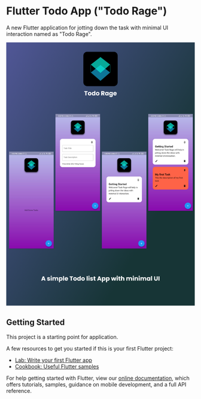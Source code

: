 # Flutter Todo App ("Todo Rage")

A new Flutter application for jotting down the task with minimal UI interaction named as "Todo Rage".

![showcase.png](/PreviewImages/Showcase.png)

## Getting Started

This project is a starting point for application.

A few resources to get you started if this is your first Flutter project:

- [Lab: Write your first Flutter app](https://flutter.dev/docs/get-started/codelab)
- [Cookbook: Useful Flutter samples](https://flutter.dev/docs/cookbook)

For help getting started with Flutter, view our
[online documentation](https://flutter.dev/docs), which offers tutorials,
samples, guidance on mobile development, and a full API reference.